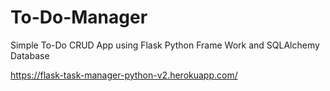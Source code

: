 # To-Do-Manager
Simple To-Do CRUD App using Flask Python Frame Work and SQLAlchemy Database 

https://flask-task-manager-python-v2.herokuapp.com/
